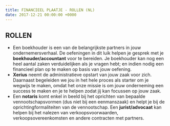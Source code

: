 ```yaml
---
title: FINANCIEEL PLAATJE - ROLLEN (NL)
date: 2017-12-21 00:00:00 +0000
---
```

## ROLLEN

* Een boekhouder is een van de belangrijkste partners in jouw ondernemersverhaal. De oefeningen in dit luik helpen je gesprek met je **boekhouder/accountant** voor te bereiden. Je boekhouder kan nog een heel aantal zaken verduidelijken als je vragen hebt; en indien nodig een financieel plan op te maken op basis van jouw oefening.
* **Xerius** neemt de administratieve opstart van jouw zaak voor zich. Daarnaast begeleiden we jou in het hele proces als starter om je wegwijs te maken, omdat het onze missie is om jouw onderneming een success te maken en je te helpen zodat jij kan focussen op jouw zaak.
* Een **notaris** komt enkel in beeld bij het oprichten van bepaalde vennootschapsvormen (dus niet bij een eenmanszaak) en helpt je bij de oprichtingformaliteiten van de vennootschap. Een **jurist/advocaat** kan helpen bij het nalezen van verkoopsvoorwaarden, verkoopsovereenkomsten en andere contracten met partners.